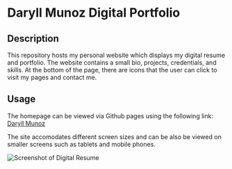 # Daryll Munoz Digital Portfolio

## Description
This repository hosts my personal website which displays my digital resume and portfolio. The website contains a small bio, projects, credentials, and skills. At the bottom of the page, there are icons that the user can click to visit my pages and contact me.

## Usage
The homepage can be viewed via Github pages using the following link: [Daryll Munoz](https://djamz919.github.io/)

The site accomodates different screen sizes and can be also be viewed on smaller screens such as tablets and mobile phones.

![Screenshot of Digital Resume](assets/images/digital-resume-screenshot.jpg)